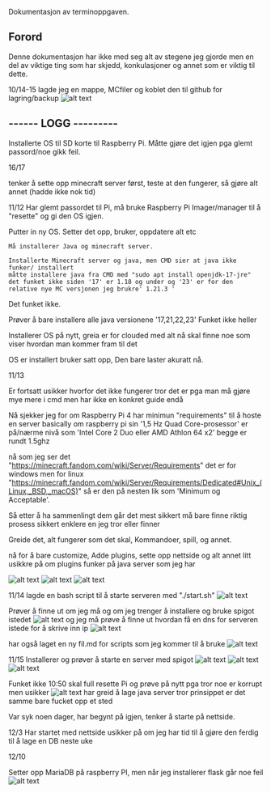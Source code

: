 Dokumentasjon av terminoppgaven.

Forord
--
Denne dokumentasjon har ikke med seg alt av stegene jeg gjorde men en del av viktige ting som har skjedd, konkulasjoner og annet som er viktig til dette.

10/14-15
lagde jeg en mappe, MCfiler og koblet den til github for lagring/backup
![alt text](image-1.png)




------ LOGG ---------
------------


Installerte OS til SD korte til Raspberry Pi.
Måtte gjøre det igjen pga glemt passord/noe gikk feil.

16/17 

tenker å sette opp minecraft server først, teste at den fungerer, så gjøre alt annet (hadde ikke nok tid)

11/12
Har glemt passordet til Pi, må bruke Raspberry Pi Imager/manager til å "resette" og gi den OS igjen.


Putter in ny OS. Setter det opp, bruker, oppdatere alt etc

   
    Må installerer Java og minecraft server.

    Installerte Minecraft server og java, men CMD sier at java ikke funker/ installert
    måtte installere java fra CMD med "sudo apt install openjdk-17-jre"  det funket ikke siden '17' er 1.18 og under og '23' er for den relative nye MC versjonen jeg brukre' 1.21.3 '
   
  Det funket ikke.

  Prøver å bare installere alle java versionene '17,21,22,23'
  Funket ikke heller
  
  Installerer OS på nytt, greia er for clouded med alt nå skal finne noe som viser hvordan man kommer fram til det
 
  OS er installert bruker satt opp, Den bare laster akuratt nå.

11/13

Er fortsatt usikker hvorfor det ikke fungerer tror det er pga man må gjøre mye mere i cmd men har ikke en konkret guide endå

Nå sjekker jeg for om Raspberry Pi 4 har minimun "requirements" til å hoste en server
basically om raspberry pi sin '1,5 Hz Quad Core-prosessor' er på/nærme nivå som 'Intel Core 2 Duo eller AMD Athlon 64 x2' begge er rundt 1.5ghz 

nå som jeg ser det "https://minecraft.fandom.com/wiki/Server/Requirements" det er for windows men for linux "https://minecraft.fandom.com/wiki/Server/Requirements/Dedicated#Unix_(Linux,_BSD,_macOS)" så er den på nesten lik som 'Minimum og Acceptable'.

Så etter å ha sammenlingt dem går det mest sikkert må bare finne riktig prosess sikkert enklere en jeg tror eller finner

Greide det, alt fungerer som det skal, Kommandoer, spill, og annet.
 
  nå for å bare customize, Adde plugins, sette opp nettside og alt annet litt usikkre på om plugins funker på java server som jeg har

![alt text](image-3.png)
![alt text](image-2.png)
![alt text](image.png)

11/14
lagde en bash script til å starte serveren med "./start.sh"
![alt text](image-4.png)

Prøver å finne ut om jeg må og om jeg trenger å installere og bruke spigot istedet
![alt text](image-5.png)
og jeg må prøve å finne ut hvordan få en dns for serveren istede for å skrive inn ip  ![alt text](image-3.png)

har også laget en ny fil.md for scripts som jeg kommer til å bruke
![alt text](image-6.png)

11/15
Installerer og prøver å starte en server med spigot
![alt text](<Screenshot 2024-11-15 092741.png>)
![alt text](<Screenshot 2024-11-15 092943.png>)
![alt text](image-7.png)

Funket ikke 10:50 
skal full resette Pi og prøve på nytt pga tror noe er korrupt men usikker
![alt text](image-9.png)
har greid å lage java server tror prinsippet er det samme
bare fucket opp et sted

Var syk noen dager, har begynt på igjen, tenker å starte på nettside.

12/3
Har startet med nettside usikker på om jeg har tid til å 
gjøre den ferdig til å lage en DB neste uke


12/10

Setter opp MariaDB på raspberry PI, 
men når jeg installerer flask går noe feil
![alt text](image.png)




